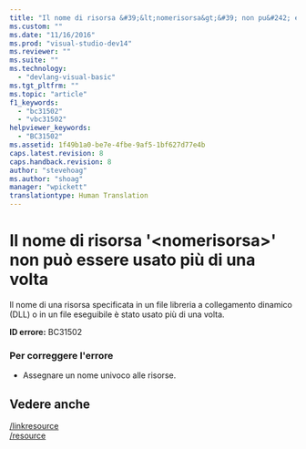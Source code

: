 ```yaml
---
title: "Il nome di risorsa &#39;&lt;nomerisorsa&gt;&#39; non pu&#242; essere usato pi&#249; di una volta | Microsoft Docs"
ms.custom: ""
ms.date: "11/16/2016"
ms.prod: "visual-studio-dev14"
ms.reviewer: ""
ms.suite: ""
ms.technology: 
  - "devlang-visual-basic"
ms.tgt_pltfrm: ""
ms.topic: "article"
f1_keywords: 
  - "bc31502"
  - "vbc31502"
helpviewer_keywords: 
  - "BC31502"
ms.assetid: 1f49b1a0-be7e-4fbe-9af5-1bf627d77e4b
caps.latest.revision: 8
caps.handback.revision: 8
author: "stevehoag"
ms.author: "shoag"
manager: "wpickett"
translationtype: Human Translation
---
```

# Il nome di risorsa &#39;&lt;nomerisorsa&gt;&#39; non pu&#242; essere usato pi&#249; di una volta
Il nome di una risorsa specificata in un file libreria a collegamento dinamico \(DLL\) o in un file eseguibile è stato usato più di una volta.  
  
 **ID errore:** BC31502  
  
### Per correggere l'errore  
  
-   Assegnare un nome univoco alle risorse.  
  
## Vedere anche  
 [\/linkresource](../../visual-basic/reference/command-line-compiler/linkresource.md)   
 [\/resource](../../visual-basic/reference/command-line-compiler/resource.md)
